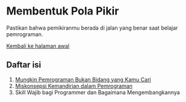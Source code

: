 # Membentuk Pola Pikir
Pastikan bahwa pemikiranmu berada di jalan yang benar saat belajar pemrograman.

[Kembali ke halaman awal](https://github.com/itsfaqih/fundamental-pemrograman/blob/main/README.md)

## Daftar isi
1. [Mungkin Pemrograman Bukan Bidang yang Kamu Cari](https://github.com/itsfaqih/fundamental-pemrograman/blob/main/membentuk-pola-pikir/mungkin-pemrograman-bukan-bidang-yang-kamu-cari.md)
2. [Miskonsepsi Kemandirian dalam Pemrograman](https://github.com/itsfaqih/fundamental-pemrograman/blob/main/membentuk-pola-pikir/miskonsepsi-kemandirian-dalam-pemrograman.md)
3. Skill Wajib bagi Programmer dan Bagaimana Mengembangkannya